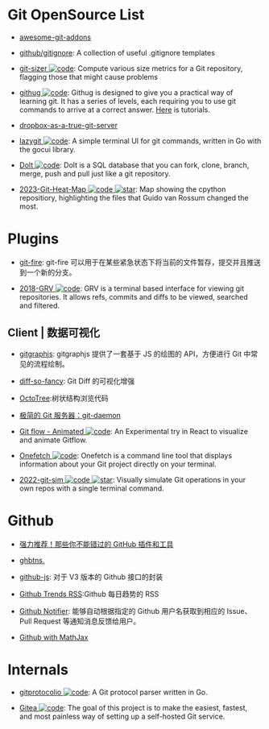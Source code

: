 # Git OpenSource List

- [awesome-git-addons](https://github.com/stevemao/awesome-git-addons#git-deploy)

- [github/gitignore](https://github.com/github/gitignore): A collection of useful .gitignore templates

- [git-sizer ![code](https://martrix-usa.oss-accelerate.aliyuncs.com/logo/code.svg)](https://github.com/github/git-sizer/): Compute various size metrics for a Git repository, flagging those that might cause problems

- [githug ![code](https://martrix-usa.oss-accelerate.aliyuncs.com/logo/code.svg)](https://github.com/Gazler/githug): Githug is designed to give you a practical way of learning git. It has a series of levels, each requiring you to use git commands to arrive at a correct answer. [Here](https://codingstyle.cn/topics/51) is tutorials.

- [dropbox-as-a-true-git-server](http://www.anishathalye.com/2016/04/25/dropbox-as-a-true-git-server/)

- [lazygit ![code](https://martrix-usa.oss-accelerate.aliyuncs.com/logo/code.svg)](https://github.com/jesseduffield/lazygit): A simple terminal UI for git commands, written in Go with the gocui library.

- [Dolt ![code](https://martrix-usa.oss-accelerate.aliyuncs.com/logo/code.svg)](https://github.com/dolthub/dolt): Dolt is a SQL database that you can fork, clone, branch, merge, push and pull just like a git repository.

- [2023-Git-Heat-Map ![code](https://martrix-usa.oss-accelerate.aliyuncs.com/logo/code.svg) ![star](https://img.shields.io/github/stars/jmforsythe/Git-Heat-Map)](https://github.com/jmforsythe/Git-Heat-Map): Map showing the cpython repositiory, highlighting the files that Guido van Rossum changed the most.

# Plugins

- [git-fire](https://github.com/qw3rtman/git-fire): git-fire 可以用于在某些紧急状态下将当前的文件暂存，提交并且推送到一个新的分支。

- [2018-GRV ![code](https://martrix-usa.oss-accelerate.aliyuncs.com/logo/code.svg)](https://github.com/rgburke/grv): GRV is a terminal based interface for viewing git repositories. It allows refs, commits and diffs to be viewed, searched and filtered.

## Client | 数据可视化

- [gitgraphjs](http://gitgraphjs.com/#): gitgraphjs 提供了一套基于 JS 的绘图的 API，方便进行 Git 中常见的流程绘制。

- [diff-so-fancy](https://github.com/so-fancy/diff-so-fancy): Git Diff 的可视化增强

- [OctoTree](https://github.com/buunguyen/octotree):树状结构浏览代码

- [极简的 Git 服务器：git-daemon](http://harttle.com/2016/06/20/git-daemon.html)

- [Git flow - Animated ![code](https://martrix-usa.oss-accelerate.aliyuncs.com/logo/code.svg)](https://github.com/vraa/gitflowanimated): An Experimental try in React to visualize and animate Gitflow.

- [Onefetch ![code](https://martrix-usa.oss-accelerate.aliyuncs.com/logo/code.svg)](https://github.com/o2sh/onefetch): Onefetch is a command line tool that displays information about your Git project directly on your terminal.

- [2022-git-sim ![code](https://martrix-usa.oss-accelerate.aliyuncs.com/logo/code.svg) ![star](https://img.shields.io/github/stars/initialcommit-com/git-sim)](https://github.com/initialcommit-com/git-sim): Visually simulate Git operations in your own repos with a single terminal command.

# Github

- [强力推荐！那些你不能错过的 GitHub 插件和工具](https://juejin.im/post/59ade28051882538fd72fa2c)

- [ghbtns.](https://ghbtns.com/#star)

- [github-js](https://github.com/akshaykumar6/github-js): 对于 V3 版本的 Github 接口的封装

- [Github Trends RSS](http://github-trends.ryotarai.info/):Github 每日趋势的 RSS

- [Github Notifier](https://parg.co/bDV): 能够自动根据指定的 Github 用户名获取到相应的 Issue、Pull Request 等通知消息反馈给用户。

- [Github with MathJax](https://parg.co/bDa)

# Internals

- [gitprotocolio ![code](https://martrix-usa.oss-accelerate.aliyuncs.com/logo/code.svg)](https://github.com/google/gitprotocolio): A Git protocol parser written in Go.

- [Gitea ![code](https://martrix-usa.oss-accelerate.aliyuncs.com/logo/code.svg)](https://github.com/go-gitea/gitea): The goal of this project is to make the easiest, fastest, and most painless way of setting up a self-hosted Git service.
